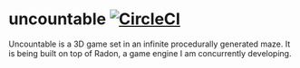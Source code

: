 uncountable [![CircleCI](https://circleci.com/gh/iebaker/uncountable/tree/master.svg?style=shield)](https://circleci.com/gh/iebaker/uncountable/tree/master)
===========

Uncountable is a 3D game set in an infinite procedurally generated maze. It is being built on top of Radon, a game engine I am concurrently developing.
